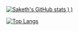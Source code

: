 
<!--
**Saketh-Marri/Saketh-Marri** is a ✨ _special_ ✨ repository because its `README.md` (this file) appears on your GitHub profile.

Here are some ideas to get you started:

- 🔭 I’m currently working on ...
- 🌱 I’m currently learning ...
- 👯 I’m looking to collaborate on ...
- 🤔 I’m looking for help with ...
- 💬 Ask me about ...
- 📫 How to reach me: ...
- 😄 Pronouns: ...
- ⚡ Fun fact: ...
-->
[![Saketh's GitHub stats](https://github-readme-stats.vercel.app/api?username=Saketh-Marri&show_icons=true&theme=merko&hide=contribs,prs)
)
)](https://github.com/Saketh-Marri/github-readme-stats)

[![Top Langs](https://github-readme-stats.vercel.app/api/top-langs/?username=Saketh-Marri&hide=jupiternotebook)](https://github.com/Saketh-Marri/github-readme-stats)
